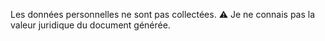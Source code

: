 
Les données personnelles ne sont pas collectées.
⚠️ Je ne connais pas la valeur juridique du document générée.
